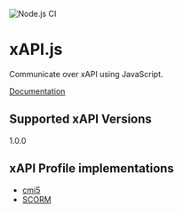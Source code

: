 ![Node.js CI](https://github.com/xapijs/xapi/workflows/Node.js%20CI/badge.svg)

# xAPI.js
Communicate over xAPI using JavaScript.

[Documentation](/src/README.md)

## Supported xAPI Versions
1.0.0

## xAPI Profile implementations
- [cmi5](https://github.com/xapijs/cmi5)
- [SCORM](https://github.com/xapijs/scorm)
